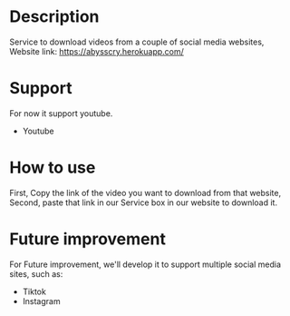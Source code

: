# Description 
Service to download videos from a couple of social media websites,
Website link: https://abysscry.herokuapp.com/

# Support 
For now it support youtube.
- Youtube

# How to use
First, Copy the link of the video you want to download from that website, Second, paste that link in our Service box in our website to download it.

# Future improvement
For Future improvement, we'll develop it to support multiple social media sites, such as:
- Tiktok
- Instagram
